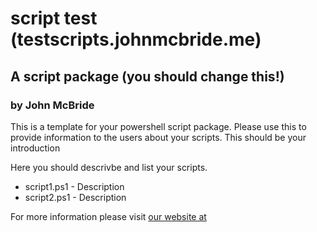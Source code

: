 # script test (testscripts.johnmcbride.me)

## A script package (you should change this!)

### by John McBride

This is a template for your powershell script package. Please use this to provide information to the users about your scripts. This should be your introduction

Here you should descrivbe and list your scripts.

* script1.ps1 - Description
* script2.ps1 - Description

For more information please visit [our website at](http://www.google.com)